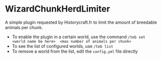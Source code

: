# WizardChunkHerdLimiter

A simple plugin requested by Historycraft.fr to limit the amount of breedable animals per chunk.

- To enable the plugin in a certain world, use the command `/teb set <world name be here> 
<max number of animals per chunk>`
- To see the list of configured worlds, use `/teb list `
- To remove a world from the list, edit the `config.yml` file directly
